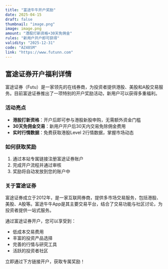 ```yaml
---
title: "富途牛牛开户奖励"
date: 2025-04-15
draft: false
thumbnail: "image.png"
image: image.png
amount: "港股打新资格+30天免佣金"
rules: "新用户开户即可获得"
validity: "2025-12-31"
code: "AZ48SM"
link: "https://www.futunn.com"
---
```


## 富途证券开户福利详情

富途证券（Futu）是一家领先的在线券商，为投资者提供港股、美股和A股交易服务。目前富途证券推出了一项特别的开户奖励活动，新用户可以获得多重福利。

### 活动亮点

- **港股打新资格**：开户后即可参与港股新股申购，无需额外资金门槛
- **30天免佣金交易**：新用户开户后30天内交易免除佣金费用
- **实时行情数据**：免费获取港股Level 2行情数据，掌握市场动态

### 如何获取奖励

1. 通过本站专属链接注册富途证券账户
2. 完成开户流程并通过审核
3. 奖励将自动发放到您的账户中

### 关于富途证券

富途证券成立于2012年，是一家互联网券商，提供多市场交易服务，包括港股、美股、A股等。富途牛牛App是其主要交易平台，结合了交易功能与社区讨论，为投资者提供一站式服务。

通过富途证券开户，您可以享受到：

- 低成本交易费用
- 丰富的投资产品选择
- 完善的行情与研究工具
- 活跃的投资者社区

立即通过下方链接开户，获取专属奖励！
